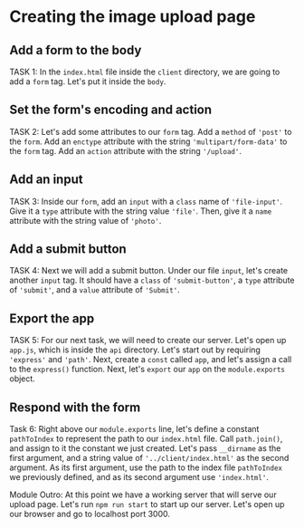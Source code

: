 # Creating the image upload page

## Add a form to the body
TASK 1:
In the `index.html` file inside the `client` directory, we are going to add a `form` tag. Let's put it inside the `body`.

## Set the form's encoding and action
TASK 2:
Let's add some attributes to our `form` tag. Add a `method` of `'post'` to the 
`form`. Add an `enctype` attribute with the string `'multipart/form-data'` to 
the `form` tag. Add an `action` attribute with the string `'/upload'`. 

## Add an input
TASK 3:
Inside our `form`, add an `input` with a `class` name of `'file-input'`. Give it a `type` attribute with the string value `'file'`.
Then, give it a `name` attribute with the string value of `'photo'`.

## Add a submit button
TASK 4:
Next we will add a submit button. Under our file `input`, let's create another `input` tag.
It should have a `class` of `'submit-button'`, a `type` attribute of `'submit'`, and a `value` attribute of `'Submit'`.

## Export the app
TASK 5:
For our next task, we will need to create our server. Let's open up `app.js`, which is inside the `api` directory. Let's start out by requiring `'express'` 
and `'path'`. Next, create a `const` called `app`, and let's assign a call to 
the `express()` function. Next, let's `export` our `app` on the `module.exports` 
object.

## Respond with the form
Task 6:
Right above our `module.exports` line, let's define a constant `pathToIndex` to represent the path to our `index.html` file. Call `path.join()`, and assign to it the constant we just created. Let's pass `__dirname` as the first argument, and a string value of `'../client/index.html'` as the second argument. As its first argument, use the path to the index file `pathToIndex` we previously defined, and as its second argument use `'index.html'`.

Module Outro:
At this point we have a working server that will serve our upload page.
Let's run `npm run start` to start up our server. Let's open up our browser and go to localhost port 3000.
